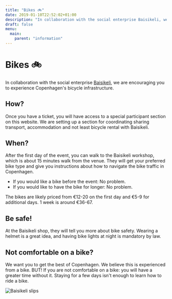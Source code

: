 ```yaml
---
title: "Bikes 🚲"
date: 2019-01-10T22:52:02+01:00
description: "In collaboration with the social enterprise Baisikeli, we are encouraging you to experience Copenhagen’s bicycle infrastructure."
draft: false
menu:
  main:
    parent: "information"
---
```


# Bikes 🚲

In collaboration with the social enterprise [Baisikeli](http://baisikeli.dk/index.php?id_cms=29&controller=cms), we are encouraging you to experience Copenhagen's bicycle infrastructure.

## How?

Once you have a ticket, you will have access to a special participant section on this website. We are setting up a section for coordinating sharing transport, accommodation and not least bicycle rental with Baisikeli.

## When?

After the first day of the event, you can walk to the Baisikeli workshop, which is about 15 minutes walk from the venue. They will get your preferred bike type and give you instructions about how to navigate the bike traffic in Copenhagen.

* If you would like a bike before the event: No problem.
* If you would like to have the bike for longer: No problem.

The bikes are likely priced from €12-20 on the first day and €5-9 for additional days. 1 week is around €36-67.

## Be safe!

At the Baisikeli shop, they will tell you more about bike safety. Wearing a helmet is a great idea, and having bike lights at night is mandatory by law.

## Not comfortable on a bike?

We want you to get the best of Copenhagen. We believe this is experienced from a bike. BUT! If you are not comfortable on a bike: you will have a greater time without it. Staying for a few days isn't enough to learn how to ride a bike.

![Baisikeli slips](/img/baisikeli.jpeg)
